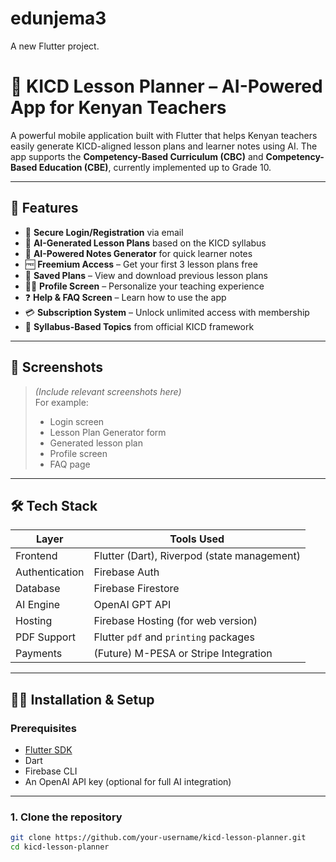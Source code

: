 # edunjema3

A new Flutter project.

# 📘 KICD Lesson Planner – AI-Powered App for Kenyan Teachers

A powerful mobile application built with Flutter that helps Kenyan teachers easily generate KICD-aligned lesson plans and learner notes using AI. The app supports the **Competency-Based Curriculum (CBC)** and **Competency-Based Education (CBE)**, currently implemented up to Grade 10.

---

## 🚀 Features

- 🔐 **Secure Login/Registration** via email
- 🧠 **AI-Generated Lesson Plans** based on the KICD syllabus
- 📝 **AI-Powered Notes Generator** for quick learner notes
- 🆓 **Freemium Access** – Get your first 3 lesson plans free
- 📁 **Saved Plans** – View and download previous lesson plans
- 🙋‍♂️ **Profile Screen** – Personalize your teaching experience
- ❓ **Help & FAQ Screen** – Learn how to use the app
- 💳 **Subscription System** – Unlock unlimited access with membership
- 🔄 **Syllabus-Based Topics** from official KICD framework

---

## 📱 Screenshots

> _(Include relevant screenshots here)_  
> For example:  
> - Login screen  
> - Lesson Plan Generator form  
> - Generated lesson plan  
> - Profile screen  
> - FAQ page

---

## 🛠️ Tech Stack

| Layer          | Tools Used                                 |
|----------------|---------------------------------------------|
| Frontend       | Flutter (Dart), Riverpod (state management) |
| Authentication | Firebase Auth                               |
| Database       | Firebase Firestore                          |
| AI Engine      | OpenAI GPT API                              |
| Hosting        | Firebase Hosting (for web version)          |
| PDF Support    | Flutter `pdf` and `printing` packages       |
| Payments       | (Future) M-PESA or Stripe Integration       |

---

## 🧑‍💻 Installation & Setup

### Prerequisites

- [Flutter SDK](https://docs.flutter.dev/get-started/install)
- Dart
- Firebase CLI
- An OpenAI API key (optional for full AI integration)

---

### 1. Clone the repository

```bash
git clone https://github.com/your-username/kicd-lesson-planner.git
cd kicd-lesson-planner

